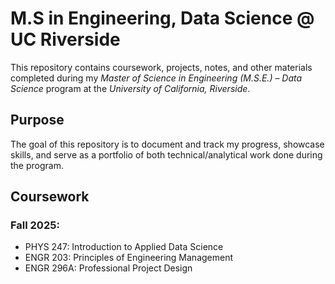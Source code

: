 # M.S in Engineering, Data Science @ UC Riverside
This repository contains coursework, projects, notes, and other materials completed during my *Master of Science in Engineering (M.S.E.) – Data Science* program at the *University of California, Riverside*.

## Purpose
The goal of this repository is to document and track my progress, showcase skills, and serve as a portfolio of both technical/analytical work done during the program.

## Coursework

### Fall 2025:
- PHYS 247: Introduction to Applied Data Science
- ENGR 203: Principles of Engineering Management
- ENGR 296A: Professional Project Design
